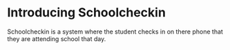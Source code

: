 # Introducing Schoolcheckin

Schoolcheckin is a system where the student checks in on there phone that they are attending school that day.
